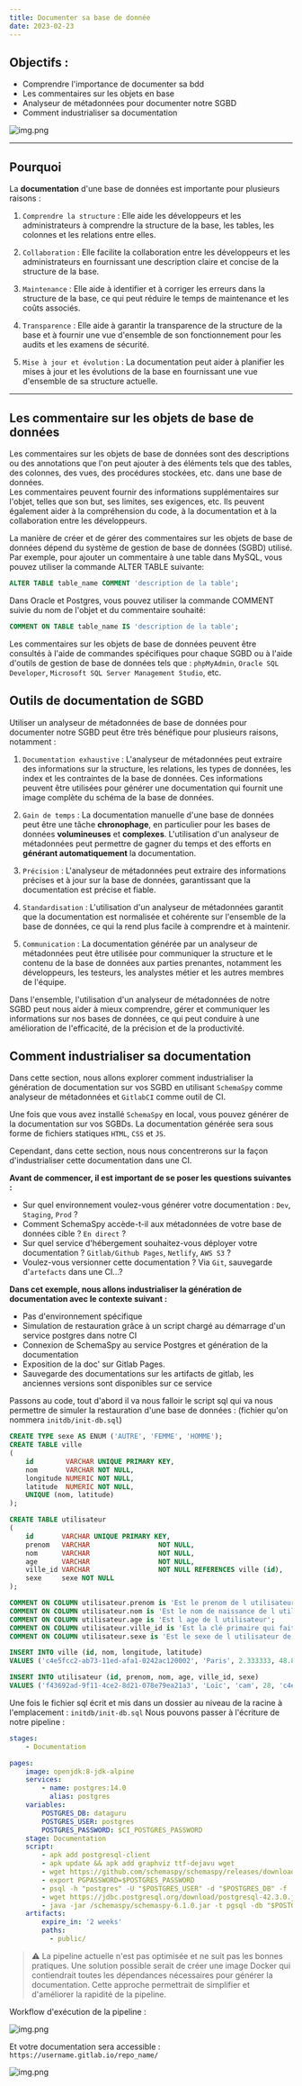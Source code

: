 ```yaml
---
title: Documenter sa base de donnée
date: 2023-02-23
---
```


## Objectifs :

+ Comprendre l'importance de documenter sa bdd
+ Les commentaires sur les objets en base
+ Analyseur de métadonnées pour documenter notre SGBD 
+ Comment industrialiser sa documentation

![img.png](static/doc-data/spyschema_metada_analyzer.png)


<!--truncate-->

------------

## Pourquoi

La **documentation** d'une base de données est importante pour plusieurs raisons :

1. `Comprendre la structure` : Elle aide les développeurs et les administrateurs à comprendre la structure de la base,
                               les tables, les colonnes et les relations entre elles.

2. `Collaboration` : Elle facilite la collaboration entre les développeurs et les administrateurs en fournissant une 
                     description claire et concise de la structure de la base.

3. `Maintenance` : Elle aide à identifier et à corriger les erreurs dans la structure de la base, ce qui peut réduire 
                   le temps de maintenance et les coûts associés.

4. `Transparence` : Elle aide à garantir la transparence de la structure de la base et à fournir une vue d'ensemble de 
                    son fonctionnement pour les audits et les examens de sécurité.

5. `Mise à jour et évolution` : La documentation peut aider à planifier les mises à jour et les évolutions de la base 
                                en fournissant une vue d'ensemble de sa structure actuelle.

------------

## Les commentaire sur les objets de base de données


Les commentaires sur les objets de base de données sont des descriptions ou des annotations que l'on peut ajouter à des 
éléments tels que des tables, des colonnes, des vues, des procédures stockées, etc. dans une base de données.   
Les commentaires peuvent fournir des informations supplémentaires sur l'objet, telles que son but, ses limites, 
ses exigences, etc. Ils peuvent également aider à la compréhension du code, à la documentation et à la collaboration 
entre les développeurs.

La manière de créer et de gérer des commentaires sur les objets de base de données dépend du système de gestion de base 
de données (SGBD) utilisé. Par exemple, pour ajouter un commentaire à une table dans MySQL, vous pouvez utiliser la 
commande ALTER TABLE suivante:

```sql
ALTER TABLE table_name COMMENT 'description de la table';
```

Dans Oracle et Postgres, vous pouvez utiliser la commande COMMENT suivie du nom de l'objet et du commentaire souhaité:

```sql
COMMENT ON TABLE table_name IS 'description de la table';
```

Les commentaires sur les objets de base de données peuvent être consultés à l'aide de commandes spécifiques pour chaque
SGBD ou à l'aide d'outils de gestion de base de données tels que : `phpMyAdmin`, `Oracle SQL Developer`, 
`Microsoft SQL Server Management Studio`, etc.


## Outils de documentation de SGBD

Utiliser un analyseur de métadonnées de base de données pour documenter notre SGBD peut être très bénéfique pour plusieurs raisons, notamment :

1. `Documentation exhaustive` : L'analyseur de métadonnées peut extraire des informations sur la structure, les relations, 
les types de données, les index et les contraintes de la base de données. 
Ces informations peuvent être utilisées pour générer une documentation qui fournit une image complète du schéma de la base de données.

2. `Gain de temps` : La documentation manuelle d'une base de données peut être une tâche **chronophage**, en particulier 
pour les bases de données **volumineuses** et **complexes**. L'utilisation d'un analyseur de métadonnées peut 
permettre de gagner du temps et des efforts en **générant automatiquement** la documentation.

3. `Précision` : L'analyseur de métadonnées peut extraire des informations précises et à jour sur la base de données, 
garantissant que la documentation est précise et fiable.

4. `Standardisation` : L'utilisation d'un analyseur de métadonnées garantit que la documentation est normalisée et 
cohérente sur l'ensemble de la base de données, ce qui la rend plus facile à comprendre et à maintenir.

5. `Communication` : La documentation générée par un analyseur de métadonnées peut être utilisée pour communiquer la 
structure et le contenu de la base de données aux parties prenantes, notamment les développeurs, les testeurs, les analystes métier et les autres membres de l'équipe.

Dans l'ensemble, l'utilisation d'un analyseur de métadonnées de notre SGBD peut nous aider à mieux comprendre, gérer et 
communiquer les informations sur nos bases de données, ce qui peut conduire à une amélioration de l'efficacité, 
de la précision et de la productivité.


## Comment industrialiser sa documentation

Dans cette section, nous allons explorer comment industrialiser la génération de documentation sur vos SGBD en utilisant `SchemaSpy` comme analyseur de métadonnées et `GitlabCI` comme outil de CI.

Une fois que vous avez installé `SchemaSpy` en local, vous pouvez générer de la documentation sur vos SGBDs.
La documentation générée sera sous forme de fichiers statiques `HTML`, `CSS` et `JS`.

Cependant, dans cette section, nous nous concentrerons sur la façon d'industrialiser cette documentation dans une CI. 

**Avant de commencer, il est important de se poser les questions suivantes :**

+ Sur quel environnement voulez-vous générer votre documentation : `Dev`, `Staging`, `Prod` ?
+ Comment SchemaSpy accède-t-il aux métadonnées de votre base de données cible ? `En direct` ?
+ Sur quel service d'hébergement souhaitez-vous déployer votre documentation ? `Gitlab/Github Pages`, `Netlify`, `AWS S3` ?
+ Voulez-vous versionner cette documentation ? Via `Git`, sauvegarde d'`artefacts` dans une CI...?

**Dans cet exemple, nous allons industrialiser la génération de documentation avec le contexte suivant :**

+ Pas d'environnement spécifique
+ Simulation de restauration grâce à un script chargé au démarrage d'un service postgres dans notre CI
+ Connexion de SchemaSpy au service Postgres et génération de la documentation
+ Exposition de la doc' sur Gitlab Pages.
+ Sauvegarde des documentations sur les artifacts de gitlab, les anciennes versions sont disponibles sur ce service

Passons au code, tout d'abord il va nous falloir le script sql qui va nous permettre de simuler la restauration d'une 
base de données : (fichier qu'on nommera `initdb/init-db.sql`)

```sql
CREATE TYPE sexe AS ENUM ('AUTRE', 'FEMME', 'HOMME');
CREATE TABLE ville
(
    id        VARCHAR UNIQUE PRIMARY KEY,
    nom       VARCHAR NOT NULL,
    longitude NUMERIC NOT NULL,
    latitude  NUMERIC NOT NULL,
    UNIQUE (nom, latitude)
);

CREATE TABLE utilisateur
(
    id       VARCHAR UNIQUE PRIMARY KEY,
    prenom   VARCHAR                 NOT NULL,
    nom      VARCHAR                 NOT NULL,
    age      VARCHAR                 NOT NULL,
    ville_id VARCHAR                 NOT NULL REFERENCES ville (id),
    sexe     sexe NOT NULL
);

COMMENT ON COLUMN utilisateur.prenom is 'Est le prenom de l utilisateur';
COMMENT ON COLUMN utilisateur.nom is 'Est le nom de naissance de l utilisateur';
COMMENT ON COLUMN utilisateur.age is 'Est l age de l utilisateur';
COMMENT ON COLUMN utilisateur.ville_id is 'Est la clé primaire qui fait référence à la ville où l utilisateur habite';
COMMENT ON COLUMN utilisateur.sexe is 'Est le sexe de l utilisateur de type sexe';

INSERT INTO ville (id, nom, longitude, latitude)
VALUES ('c4e5fcc2-ab73-11ed-afa1-0242ac120002', 'Paris', 2.333333, 48.86);

INSERT INTO utilisateur (id, prenom, nom, age, ville_id, sexe)
VALUES ('f43692ad-9f11-4ce2-8d21-078e79ea21a3', 'Loïc', 'cam', 28, 'c4e5fcc2-ab73-11ed-afa1-0242ac120002', 'HOMME');
```

Une fois le fichier sql écrit et mis dans un dossier au niveau de la racine à l'emplacement : `initdb/init-db.sql`
Nous pouvons passer à l'écriture de notre pipeline : 

```yaml
stages:
    - Documentation

pages:
    image: openjdk:8-jdk-alpine
    services:
        - name: postgres:14.0
          alias: postgres
    variables:
        POSTGRES_DB: dataguru
        POSTGRES_USER: postgres
        POSTGRES_PASSWORD: $CI_POSTGRES_PASSWORD
    stage: Documentation
    script:
        - apk add postgresql-client
        - apk update && apk add graphviz ttf-dejavu wget
        - wget https://github.com/schemaspy/schemaspy/releases/download/v6.1.0/schemaspy-6.1.0.jar -P /schemaspy
        - export PGPASSWORD=$POSTGRES_PASSWORD
        - psql -h "postgres" -U "$POSTGRES_USER" -d "$POSTGRES_DB" -f ./initdb/init-db.sql
        - wget https://jdbc.postgresql.org/download/postgresql-42.3.0.jar -P /drivers_inc/
        - java -jar /schemaspy/schemaspy-6.1.0.jar -t pgsql -db "$POSTGRES_DB" -host "postgres" -port 5432 -s public -u "$POSTGRES_USER" -p "$POSTGRES_PASSWORD" -o ./public -dp /drivers_inc/postgresql-42.3.0.jar
    artifacts:
        expire_in: '2 weeks'
        paths:
          - public/
```

> :warning: La pipeline actuelle n'est pas optimisée et ne suit pas les bonnes pratiques.
> Une solution possible serait de créer une image Docker qui contiendrait toutes les dépendances nécessaires pour générer la documentation. Cette approche permettrait de simplifier et d'améliorer la rapidité de la pipeline. 

Workflow d'exécution de la pipeline : 

![img.png](static/doc-data/pipeline-gitlab.png)

Et votre documentation sera accessible : `https://username.gitlab.io/repo_name/`

![img.png](static/doc-data/pages.png)


